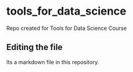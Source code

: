 # tools_for_data_science
Repo created for Tools for Data Science Course

## Editing the file

Its a markdown file in this repository.
